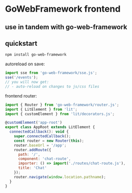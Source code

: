 # GoWebFramework frontend

## use in tandem with go-web-framework

## quickstart

```bash
npm install go-web-framework
```

autoreload on save:

```javascript
import sse from 'go-web-framework/sse.js';
sse('/events');
// you will now get:
// - auto-reload on changes to js/css files
```

frontend router:

```javascript
import { Router } from 'go-web-framework/router.js';
import { LitElement } from 'lit';
import { customElement } from 'lit/decorators.js';

@customElement('app-root')
export class AppRoot extends LitElement {
  connectedCallback(): void {
    super.connectedCallback();
    const router = new Router(this);
    router.baseUrl = '/app';
    router.addRoute({
      path: '/',
      component: 'chat-route',
      importer: () => import('./routes/chat-route.js'),
      title: 'Chat'
    });
    router.navigate(window.location.pathname);
  }
}
```
